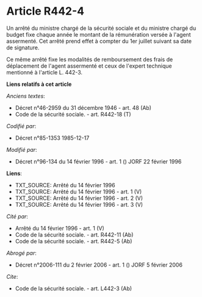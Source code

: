 # Article R442-4

Un arrêté du ministre chargé de la sécurité sociale et du ministre chargé du budget fixe chaque année le montant de la
rémunération versée à l'agent assermenté. Cet arrêté prend effet à compter du 1er juillet suivant sa date de signature.

Ce même arrêté fixe les modalités de remboursement des frais de déplacement de l'agent assermenté et ceux de l'expert
technique mentionné à l'article L. 442-3.

**Liens relatifs à cet article**

_Anciens textes_:

  - Décret n°46-2959 du 31 décembre 1946 - art. 48 (Ab)
  - Code de la sécurité sociale. - art. R442-18 (T)

_Codifié par_:

  - Décret n°85-1353 1985-12-17

_Modifié par_:

  - Décret n°96-134 du 14 février 1996 - art. 1 () JORF 22 février 1996

**Liens**:

  - TXT_SOURCE: Arrêté du 14 février 1996
  - TXT_SOURCE: Arrêté du 14 février 1996 - art. 1 (V)
  - TXT_SOURCE: Arrêté du 14 février 1996 - art. 2 (V)
  - TXT_SOURCE: Arrêté du 14 février 1996 - art. 3 (V)

_Cité par_:

  - Arrêté du 14 février 1996 - art. 1 (V)
  - Code de la sécurité sociale. - art. R442-11 (Ab)
  - Code de la sécurité sociale. - art. R442-5 (Ab)

_Abrogé par_:

  - Décret n°2006-111 du 2 février 2006 - art. 1 () JORF 5 février 2006

_Cite_:

  - Code de la sécurité sociale. - art. L442-3 (Ab)
